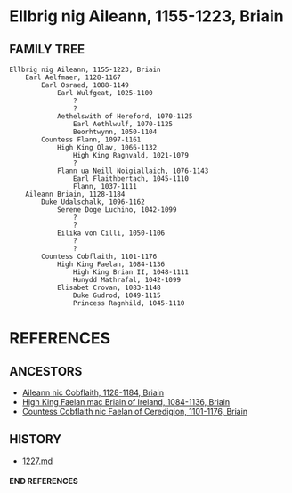 # Ellbrig nig Aileann, 1155-1223, Briain

## FAMILY TREE 
```
Ellbrig nig Aileann, 1155-1223, Briain
	Earl Aelfmaer, 1128-1167
		Earl Osraed, 1088-1149
			Earl Wulfgeat, 1025-1100
				?
				?
			Aethelswith of Hereford, 1070-1125
				Earl Aethlwulf, 1070-1125
				Beorhtwynn, 1050-1104
		Countess Flann, 1097-1161
			High King Olav, 1066-1132
				High King Ragnvald, 1021-1079
				?
			Flann ua Neill Noigiallaich, 1076-1143
				Earl Flaithbertach, 1045-1110
				Flann, 1037-1111		
	Aileann Briain, 1128-1184
		Duke Udalschalk, 1096-1162
			Serene Doge Luchino, 1042-1099
				?
				?
			Eilika von Cilli, 1050-1106
				?
				?
		Countess Cobflaith, 1101-1176
			High King Faelan, 1084-1136
				High King Brian II, 1048-1111
				Hunydd Mathrafal, 1042-1099
			Elisabet Crovan, 1083-1148	
				Duke Gudrod, 1049-1115
				Princess Ragnhild, 1045-1110
```


# REFERENCES

## ANCESTORS
* [Aileann nic Cobflaith, 1128-1184, Briain](aileann_nic_cobflaith_1128.md)
* [High King Faelan mac Briain of Ireland, 1084-1136, Briain](faelan_mac_briain_1084.md)
* [Countess Cobflaith nic Faelan of Ceredigion, 1101-1176, Briain](cobflaith_nic_faelan_1101.md)

## HISTORY
* [1227.md](../h/1227.md)
#### END REFERENCES